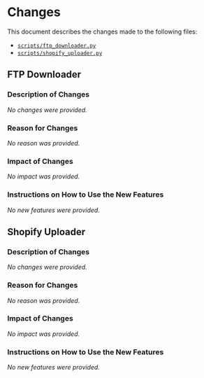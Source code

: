 # Changes

This document describes the changes made to the following files:

-   [`scripts/ftp_downloader.py`](../../scripts/utilities/ftp_downloader.py)
-   [`scripts/shopify_uploader.py`](../../scripts/shopify/shopify_uploader.py)

## FTP Downloader

### Description of Changes

*No changes were provided.*

### Reason for Changes

*No reason was provided.*

### Impact of Changes

*No impact was provided.*

### Instructions on How to Use the New Features

*No new features were provided.*

## Shopify Uploader

### Description of Changes

*No changes were provided.*

### Reason for Changes

*No reason was provided.*

### Impact of Changes

*No impact was provided.*

### Instructions on How to Use the New Features

*No new features were provided.*